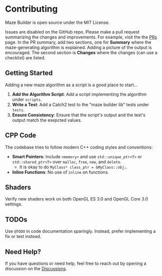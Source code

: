 # Contributing

Maze Builder is open source under the MIT License.

Issues are disabled on the GitHub repo. Please make a pull request summarizing the changes and improvements.
For example, visit the the [PRs](https://github.com/zmertens/MazeBuilder/pulls) page.
In the PR summary, add two sections, one for **Summary** where the maze-generating algorithm is explained.
Adding a picture of the output is encouraged. The second section is **Changes** where the changes (can use a checklist) are listed.

## Getting Started

Adding a new maze algorithm as a script is a good place to start...

  1. **Add the Algorithm Script**: Add a script implementing the algorithm under `scripts`.
  2. **Write a Test**: Add a Catch2 test to the "maze builder lib" tests under `tests`.
  3. **Ensure Consistency**: Ensure that the script's output and the test's output match the exepcted values.

## CPP Code

The codebase tries to follow modern C++ coding styles and conventions:

  * **Smart Pointers**: Include `<memory>` and use `std::unique_ptr<T>` or `std::shared_ptr<T>` over `malloc`, `free`, `new`, and `delete`. 
    * It is okay to do `MyClass* class_ptr = &MyClass::obj;`.
  * **Inline Functions**: No use of `inline` on functions.

## Shaders

Verify new shaders work on both OpenGL ES 3.0 and OpenGL Core 3.0 settings.

## TODOs

Use `@TODO` in code documentation sparingly. Instead, prefer implementing a fix or test instead.

## Need Help?

If you have questions or need help, feel free to reach out by opening a discussion on the [Discussions](https://github.com/zmertens/MazeBuilder/discussions).
